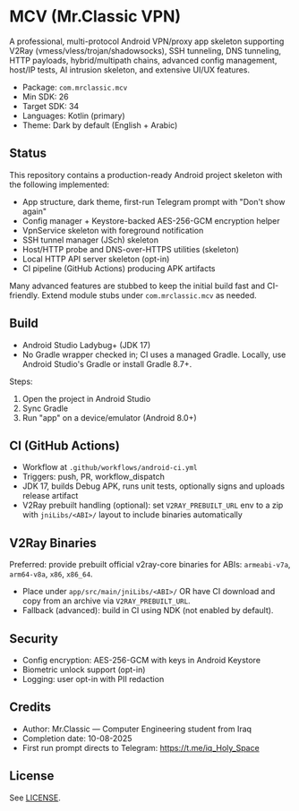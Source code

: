 # MCV (Mr.Classic VPN)

A professional, multi-protocol Android VPN/proxy app skeleton supporting V2Ray (vmess/vless/trojan/shadowsocks), SSH tunneling, DNS tunneling, HTTP payloads, hybrid/multipath chains, advanced config management, host/IP tests, AI intrusion skeleton, and extensive UI/UX features.

- Package: `com.mrclassic.mcv`
- Min SDK: 26
- Target SDK: 34
- Languages: Kotlin (primary)
- Theme: Dark by default (English + Arabic)

## Status
This repository contains a production-ready Android project skeleton with the following implemented:
- App structure, dark theme, first-run Telegram prompt with "Don't show again"
- Config manager + Keystore-backed AES-256-GCM encryption helper
- VpnService skeleton with foreground notification
- SSH tunnel manager (JSch) skeleton
- Host/HTTP probe and DNS-over-HTTPS utilities (skeleton)
- Local HTTP API server skeleton (opt-in)
- CI pipeline (GitHub Actions) producing APK artifacts

Many advanced features are stubbed to keep the initial build fast and CI-friendly. Extend module stubs under `com.mrclassic.mcv` as needed.

## Build
- Android Studio Ladybug+ (JDK 17)
- No Gradle wrapper checked in; CI uses a managed Gradle. Locally, use Android Studio's Gradle or install Gradle 8.7+.

Steps:
1. Open the project in Android Studio
2. Sync Gradle
3. Run "app" on a device/emulator (Android 8.0+)

## CI (GitHub Actions)
- Workflow at `.github/workflows/android-ci.yml`
- Triggers: push, PR, workflow_dispatch
- JDK 17, builds Debug APK, runs unit tests, optionally signs and uploads release artifact
- V2Ray prebuilt handling (optional): set `V2RAY_PREBUILT_URL` env to a zip with `jniLibs/<ABI>/` layout to include binaries automatically

## V2Ray Binaries
Preferred: provide prebuilt official v2ray-core binaries for ABIs: `armeabi-v7a`, `arm64-v8a`, `x86`, `x86_64`.
- Place under `app/src/main/jniLibs/<ABI>/` OR have CI download and copy from an archive via `V2RAY_PREBUILT_URL`.
- Fallback (advanced): build in CI using NDK (not enabled by default).

## Security
- Config encryption: AES-256-GCM with keys in Android Keystore
- Biometric unlock support (opt-in)
- Logging: user opt-in with PII redaction

## Credits
- Author: Mr.Classic — Computer Engineering student from Iraq
- Completion date: 10-08-2025
- First run prompt directs to Telegram: https://t.me/iq_Holy_Space

## License
See [LICENSE](LICENSE).
